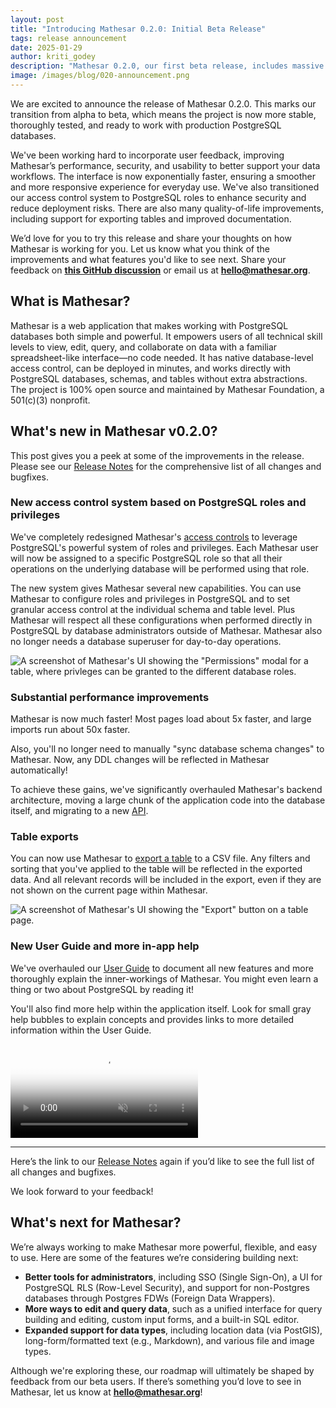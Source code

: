 ```yaml
---
layout: post
title: "Introducing Mathesar 0.2.0: Initial Beta Release"
tags: release announcement
date: 2025-01-29
author: kriti_godey
description: "Mathesar 0.2.0, our first beta release, includes massive performance improvements and a new access control system based on PostgreSQL roles."
image: /images/blog/020-announcement.png
---
```


We are excited to announce the release of Mathesar 0.2.0. This marks our transition from alpha to beta, which means the project is now more stable, thoroughly tested, and ready to work with production PostgreSQL databases. 

We've been working hard to incorporate user feedback, improving Mathesar’s performance, security, and usability to better support your data workflows. The interface is now exponentially faster, ensuring a smoother and more responsive experience for everyday use. We've also transitioned our access control system to PostgreSQL roles to enhance security and reduce deployment risks. There are also many quality-of-life improvements, including support for exporting tables and improved documentation. 

We’d love for you to try this release and share your thoughts on how Mathesar is working for you. Let us know what you think of the improvements and what features you'd like to see next. Share your feedback on **[this GitHub discussion](https://github.com/mathesar-foundation/mathesar/discussions/4206)** or email us at **<a href="mailto:hello@mathesar.org">hello@mathesar.org</a>**.

## What is Mathesar?
Mathesar is a web application that makes working with PostgreSQL databases both simple and powerful. It empowers users of all technical skill levels to view, edit, query, and collaborate on data with a familiar spreadsheet-like interface—no code needed. It has native database-level access control, can be deployed in minutes, and works directly with PostgreSQL databases, schemas, and tables without extra abstractions. The project is 100% open source and maintained by Mathesar Foundation, a 501(c)(3) nonprofit.

## What's new in Mathesar v0.2.0?

This post gives you a peek at some of the improvements in the release. Please see our [Release Notes](https://docs.mathesar.org/latest/releases/0.2.0/) for the comprehensive list of all changes and bugfixes.

### New access control system based on PostgreSQL roles and privileges 

We've completely redesigned Mathesar's [access controls](https://docs.mathesar.org/latest/user-guide/access-control/) to leverage PostgreSQL's powerful system of roles and privileges. Each Mathesar user will now be assigned to a specific PostgreSQL role so that all their operations on the underlying database will be performed using that role.

The new system gives Mathesar several new capabilities. You can use Mathesar to configure roles and privileges in PostgreSQL and to set granular access control at the individual schema and table level. Plus Mathesar will respect all these configurations when performed directly in PostgreSQL by database administrators outside of Mathesar. Mathesar also no longer needs a database superuser for day-to-day operations.

![A screenshot of Mathesar's UI showing the "Permissions" modal for a table, where privleges can be granted to the different database roles.](/images/blog/showcase-table-permissions.png)

### Substantial performance improvements

Mathesar is now much faster! Most pages load about 5x faster, and large imports run about 50x faster.

Also, you'll no longer need to manually "sync database schema changes" to Mathesar. Now, any DDL changes will be reflected in Mathesar automatically!

To achieve these gains, we've significantly overhauled Mathesar's backend architecture, moving a large chunk of the application code into the database itself, and migrating to a new [API](https://docs.mathesar.org/latest/api/).

### Table exports

You can now use Mathesar to [export a table](https://docs.mathesar.org/latest/user-guide/exporting-data/) to a CSV file. Any filters and sorting that you've applied to the table will be reflected in the exported data. And all relevant records will be included in the export, even if they are not shown on the current page within Mathesar.

![A screenshot of Mathesar's UI showing the "Export" button on a table page.](/images/blog/export-button-table-view-arrow.png)

### New User Guide and more in-app help

We've overhauled our [User Guide](https://docs.mathesar.org/latest/user-guide/) to document all new features and more thoroughly explain the inner-workings of Mathesar. You might even learn a thing or two about PostgreSQL by reading it!

You'll also find more help within the application itself. Look for small gray help bubbles to explain concepts and provides links to more detailed information within the User Guide.

<video controls autoplay loop muted playsinline poster="/images/blog/export-button-table-view.png">
  <source src="/videos/blog/mathesar-beta-vid-tooltips.mp4" type="video/mp4">
</video>

---

Here’s the link to our [Release Notes](https://docs.mathesar.org/latest/releases/0.2.0/) again if you’d like to see the full list of all changes and bugfixes.

We look forward to your feedback!

## What's next for Mathesar?
We’re always working to make Mathesar more powerful, flexible, and easy to use. Here are some of the features we’re considering building next:  

- **Better tools for administrators**, including SSO (Single Sign-On), a UI for PostgreSQL RLS (Row-Level Security), and support for non-Postgres databases through Postgres FDWs (Foreign Data Wrappers).  
- **More ways to edit and query data**, such as a unified interface for query building and editing, custom input forms, and a built-in SQL editor.  
- **Expanded support for data types**, including location data (via PostGIS), long-form/formatted text (e.g., Markdown), and various file and image types.  

Although we're exploring these, our roadmap will ultimately be shaped by feedback from our beta users. If there’s something you’d love to see in Mathesar, let us know at **<a href="hello@mathesar.org">hello@mathesar.org</a>**!  
